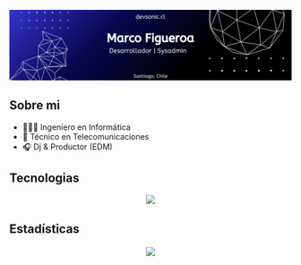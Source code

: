 ![banner](images/banner.png)

## Sobre mi
- 👨🏻‍💻 Ingeniero en Informática
- 📡 Técnico en Telecomunicaciones
- 🎧 Dj & Productor (EDM)

## Tecnologias
<div align="center">
  <img src="https://skillicons.dev/icons?i=java,angular,typescript,javascript,tailwindcss,css,docker,kubernetes,nginx,mysql,postgresql,ubuntu,debian,nestjs,prisma,ableton,firebase,gcp,androidstudio,postman,supabase,azure,nodejs,dotnet,bash,html,npm,spring,python,linux,gradle,graphql,maven,vercel,github,terraform&theme=dark&perline=9">
</div>

## Estadísticas
<div align="center">
  <img align="center" src="https://github-readme-stats.vercel.app/api/top-langs/?username=mfigueroa23&theme=tokyonight&show_icons=true&hide_border=true&layout=compact" />
</div>
